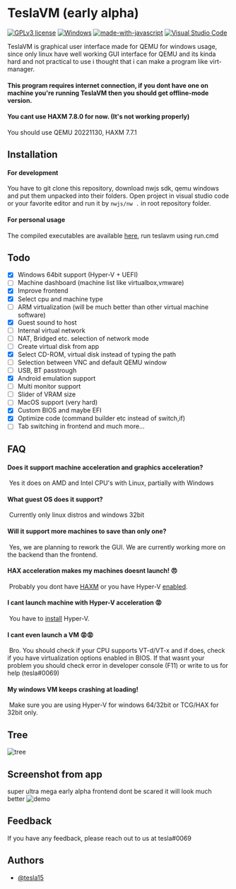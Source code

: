 
# TeslaVM (early alpha)
[![GPLv3 license](https://img.shields.io/badge/License-GPLv3-blue.svg)](http://perso.crans.org/besson/LICENSE.html)
[![Windows](https://badgen.net/badge/icon/windows?icon=windows&label)](https://microsoft.com/windows/)
[![made-with-javascript](https://img.shields.io/badge/Made%20with-JavaScript-1f425f.svg)](https://www.javascript.com)
[![Visual Studio Code](https://img.shields.io/badge/--007ACC?logo=visual%20studio%20code&logoColor=ffffff)](https://code.visualstudio.com/)



TeslaVM is graphical user interface made for QEMU for windows usage, since only linux have well working GUI interface for QEMU and its kinda hard and not practical to use i thought that i can make a program like virt-manager.

#### This program requires internet connection, if you dont have one on machine you're running TeslaVM then you should get offline-mode version.

#### You cant use HAXM 7.8.0 for now. (It's not working properly)
You should use QEMU 20221130, HAXM 7.7.1

## Installation
#### For development
You have to git clone this repository, download nwjs sdk, qemu windows and put them unpacked into their folders. Open project in visual studio code or your favorite editor and run it by `nwjs/nw .` in root repository folder.

#### For personal usage
The compiled executables are available [here](https://github.com/tesla15/teslavm/releases), run teslavm using run.cmd
## Todo
- [X]  Windows 64bit support (Hyper-V + UEFI)
- [ ]  Machine dashboard (machine list like virtualbox,vmware)
- [X]  Improve frontend
- [X]  Select cpu and machine type
- [ ]  ARM virtualization (will be much better than other virtual machine software)
- [X]  Guest sound to host
- [ ]  Internal virtual network
- [ ]  NAT, Bridged etc. selection of network mode 
- [ ]  Create virtual disk from app
- [X]  Select CD-ROM, virtual disk instead of typing the path
- [ ]  Selection between VNC and default QEMU window
- [ ]  USB, BT passtrough 
- [X]  Android emulation support
- [ ]  Multi monitor support
- [ ]  Slider of VRAM size
- [ ]  MacOS support (very hard)
- [X]  Custom BIOS and maybe EFI
- [X]  Optimize code (command builder etc instead of switch,if)
- [ ]  Tab switching in frontend
and much more...
## FAQ

#### Does it support machine acceleration and graphics acceleration?

&nbsp;Yes it does on AMD and Intel CPU's with Linux, partially with Windows

#### What guest OS does it support?

&nbsp;Currently only linux distros and windows 32bit

#### Will it support more machines to save than only one?

&nbsp;Yes, we are planning to rework the GUI. We are currently working more on the backend than the frontend.

#### HAX acceleration makes my machines doesnt launch! 😠

&nbsp;Probably you dont have [HAXM](https://github.com/intel/haxm/releases/tag/v7.7.1) or you have Hyper-V [enabled](https://www.nakivo.com/blog/uninstalling-or-disabling-hyper-v-in-windows-10/).

#### I cant launch machine with Hyper-V acceleration 😡
&nbsp;You have to [install](https://learn.microsoft.com/pl-pl/virtualization/hyper-v-on-windows/quick-start/enable-hyper-v) Hyper-V.

#### I cant even launch a VM 😡😡
&nbsp;Bro. You should check if your CPU supports VT-d/VT-x and if does, check if you have virtualization options enabled in BIOS. If that wasnt your problem you should check error in developer console (F11) or write to us for help (tesla#0069)

#### My windows VM keeps crashing at loading!
&nbsp;Make sure you are using Hyper-V for windows 64/32bit or TCG/HAX for 32bit only.

## Tree
![tree](https://media.discordapp.net/attachments/945709982425432066/1044312308236685393/image.png)

## Screenshot from app
super ultra mega early alpha frontend dont be scared it will look much better
![demo](https://media.discordapp.net/attachments/945709982425432066/1043983709042393131/image.png)


## Feedback

If you have any feedback, please reach out to us at tesla#0069


## Authors

- [@tesla15](https://www.github.com/tesla15)
